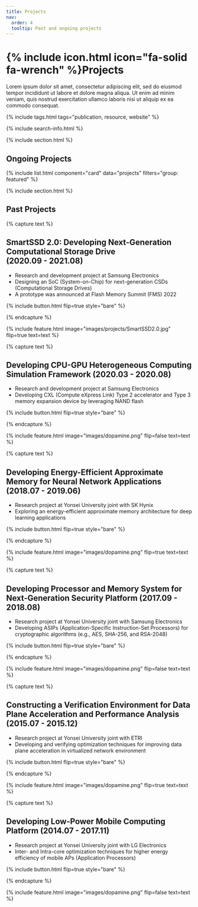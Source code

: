 ```yaml
---
title: Projects
nav:
  order: 4
  tooltip: Past and ongoing projects
---
```


# {% include icon.html icon="fa-solid fa-wrench" %}Projects

Lorem ipsum dolor sit amet, consectetur adipiscing elit, sed do eiusmod tempor incididunt ut labore et dolore magna aliqua.
Ut enim ad minim veniam, quis nostrud exercitation ullamco laboris nisi ut aliquip ex ea commodo consequat.

{% include tags.html tags="publication, resource, website" %}

{% include search-info.html %}

{% include section.html %}

## Ongoing Projects

{% include list.html component="card" data="projects" filters="group: featured" %}

{% include section.html %}

## Past Projects

{% capture text %}

## **SmartSSD 2.0: Developing Next-Generation Computational Storage Drive <br> (2020.09 - 2021.08)**

- Research and development project at Samsung Electronics 
- Designing an SoC (System-on-Chip) for next-generation CSDs (Computational Storage Drives)
- A prototype was announced at Flash Memory Summit (FMS) 2022

{% include button.html flip=true style="bare" %}

{% endcapture %}

{% include feature.html image="images/projects/SmartSSD2.0.jpg" flip=true text=text %}


{% capture text %}

## **Developing CPU-GPU Heterogeneous Computing Simulation Framework (2020.03 - 2020.08)**

- Research and development project at Samsung Electronics 
- D﻿eveloping CXL (Compute eXpress Link) Type 2 accelerator and Type 3 memory expansion device by leveraging NAND flash

{% include button.html flip=true style="bare" %}

{% endcapture %}

{% include feature.html image="images/dopamine.png" flip=false text=text %}


{% capture text %}

## **Developing Energy-Efficient Approximate Memory for Neural Network Applications (2018.07 - 2019.06)**

- Research project at Yonsei University joint with SK Hynix 
- E﻿xploring an energy-efficient approximate memory architecture for deep learning applications

{% include button.html flip=true style="bare" %}

{% endcapture %}

{% include feature.html image="images/dopamine.png" flip=true text=text %}


{% capture text %}

## **Developing Processor and Memory System for Next-Generation Security Platform (2017.09 - 2018.08)**

- Research project at Yonsei University joint with Samsung Electronics 
- Developing ASIPs (Application-Specific Instruction-Set Processors) for cryptographic algorithms (e.g., AES, SHA-256, and RSA-2048)

{% include button.html flip=true style="bare" %}

{% endcapture %}

{% include feature.html image="images/dopamine.png" flip=false text=text %}


{% capture text %}

## **Constructing a Verification Environment for Data Plane Acceleration and Performance Analysis (2015.07 - 2015.12)**

- Research project at Yonsei University joint with ETRI 
- Developing and verifying optimization techniques for improving data plane acceleration in virtualized network environment

{% include button.html flip=true style="bare" %}

{% endcapture %}

{% include feature.html image="images/dopamine.png" flip=true text=text %}


{% capture text %}

## **Developing Low-Power Mobile Computing Platform (2014.07 - 2017.11)**

- Research project at Yonsei University joint with LG Electronics 
- Inter- and Intra-core optimization techniques for higher energy efficiency of mobile APs (Application Processors)

{% include button.html flip=true style="bare" %}

{% endcapture %}

{% include feature.html image="images/dopamine.png" flip=false text=text %}
